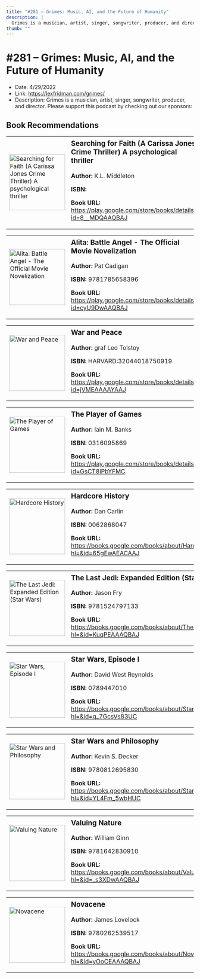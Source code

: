 ```yaml
---
title: "#281 – Grimes: Music, AI, and the Future of Humanity"
description: |
  Grimes is a musician, artist, singer, songwriter, producer, and director. Please support this podcast by checking out our sponsors:"
thumb: ""
---
```


# #281 – Grimes: Music, AI, and the Future of Humanity

  - Date: 4/29/2022
  - Link: https://lexfridman.com/grimes/
  - Description: Grimes is a musician, artist, singer, songwriter, producer, and director. Please support this podcast by checking out our sponsors:

## Book Recommendations

<table style="border: none;"><tr style="border: none;"><td style="border: none;"><img src="https://books.google.com/books/content?id=8__MDQAAQBAJ&printsec=frontcover&img=1&zoom=1&edge=curl&source=gbs_api" alt="Searching for Faith (A Carissa Jones Crime Thriller) A psychological thriller" width="150" style="vertical-align: top;"></td><td style="border: none; vertical-align: top;"><h3 style='margin-top: 5'>Searching for Faith (A Carissa Jones Crime Thriller) A psychological thriller</h3><p><strong>Author:</strong> K.L. Middleton</p><p><strong>ISBN:</strong> </p><p><strong>Book URL:</strong> <a href="https://play.google.com/store/books/details?id=8__MDQAAQBAJ">https://play.google.com/store/books/details?id=8__MDQAAQBAJ</a></p></td></tr></table>
<table style="border: none;"><tr style="border: none;"><td style="border: none;"><img src="https://books.google.com/books/content?id=cyU9DwAAQBAJ&printsec=frontcover&img=1&zoom=1&edge=curl&source=gbs_api" alt="Alita: Battle Angel - The Official Movie Novelization" width="150" style="vertical-align: top;"></td><td style="border: none; vertical-align: top;"><h3 style='margin-top: 5'>Alita: Battle Angel - The Official Movie Novelization</h3><p><strong>Author:</strong> Pat Cadigan</p><p><strong>ISBN:</strong> 9781785658396</p><p><strong>Book URL:</strong> <a href="https://play.google.com/store/books/details?id=cyU9DwAAQBAJ">https://play.google.com/store/books/details?id=cyU9DwAAQBAJ</a></p></td></tr></table>
<table style="border: none;"><tr style="border: none;"><td style="border: none;"><img src="https://books.google.com/books/content?id=jVMEAAAAYAAJ&printsec=frontcover&img=1&zoom=1&edge=curl&source=gbs_api" alt="War and Peace" width="150" style="vertical-align: top;"></td><td style="border: none; vertical-align: top;"><h3 style='margin-top: 5'>War and Peace</h3><p><strong>Author:</strong> graf Leo Tolstoy</p><p><strong>ISBN:</strong> HARVARD:32044018750919</p><p><strong>Book URL:</strong> <a href="https://play.google.com/store/books/details?id=jVMEAAAAYAAJ">https://play.google.com/store/books/details?id=jVMEAAAAYAAJ</a></p></td></tr></table>
<table style="border: none;"><tr style="border: none;"><td style="border: none;"><img src="https://books.google.com/books/content?id=GsCT8lPbYFMC&printsec=frontcover&img=1&zoom=1&edge=curl&source=gbs_api" alt="The Player of Games" width="150" style="vertical-align: top;"></td><td style="border: none; vertical-align: top;"><h3 style='margin-top: 5'>The Player of Games</h3><p><strong>Author:</strong> Iain M. Banks</p><p><strong>ISBN:</strong> 0316095869</p><p><strong>Book URL:</strong> <a href="https://play.google.com/store/books/details?id=GsCT8lPbYFMC">https://play.google.com/store/books/details?id=GsCT8lPbYFMC</a></p></td></tr></table>
<table style="border: none;"><tr style="border: none;"><td style="border: none;"><img src="https://books.google.com/books/content?id=65gEwAEACAAJ&printsec=frontcover&img=1&zoom=1&source=gbs_api" alt="Hardcore History" width="150" style="vertical-align: top;"></td><td style="border: none; vertical-align: top;"><h3 style='margin-top: 5'>Hardcore History</h3><p><strong>Author:</strong> Dan Carlin</p><p><strong>ISBN:</strong> 0062868047</p><p><strong>Book URL:</strong> <a href="https://books.google.com/books/about/Hardcore_History.html?hl=&id=65gEwAEACAAJ">https://books.google.com/books/about/Hardcore_History.html?hl=&id=65gEwAEACAAJ</a></p></td></tr></table>
<table style="border: none;"><tr style="border: none;"><td style="border: none;"><img src="https://books.google.com/books/content?id=KuqPEAAAQBAJ&printsec=frontcover&img=1&zoom=1&source=gbs_api" alt="The Last Jedi: Expanded Edition (Star Wars)" width="150" style="vertical-align: top;"></td><td style="border: none; vertical-align: top;"><h3 style='margin-top: 5'>The Last Jedi: Expanded Edition (Star Wars)</h3><p><strong>Author:</strong> Jason Fry</p><p><strong>ISBN:</strong> 9781524797133</p><p><strong>Book URL:</strong> <a href="https://books.google.com/books/about/The_Last_Jedi_Expanded_Edition_Star_Wars.html?hl=&id=KuqPEAAAQBAJ">https://books.google.com/books/about/The_Last_Jedi_Expanded_Edition_Star_Wars.html?hl=&id=KuqPEAAAQBAJ</a></p></td></tr></table>
<table style="border: none;"><tr style="border: none;"><td style="border: none;"><img src="https://books.google.com/books/content?id=q_7GcsVs83UC&printsec=frontcover&img=1&zoom=1&source=gbs_api" alt="Star Wars, Episode I" width="150" style="vertical-align: top;"></td><td style="border: none; vertical-align: top;"><h3 style='margin-top: 5'>Star Wars, Episode I</h3><p><strong>Author:</strong> David West Reynolds</p><p><strong>ISBN:</strong> 0789447010</p><p><strong>Book URL:</strong> <a href="https://books.google.com/books/about/Star_Wars_Episode_I.html?hl=&id=q_7GcsVs83UC">https://books.google.com/books/about/Star_Wars_Episode_I.html?hl=&id=q_7GcsVs83UC</a></p></td></tr></table>
<table style="border: none;"><tr style="border: none;"><td style="border: none;"><img src="https://books.google.com/books/content?id=YL4Fm_5wbHUC&printsec=frontcover&img=1&zoom=1&edge=curl&source=gbs_api" alt="Star Wars and Philosophy" width="150" style="vertical-align: top;"></td><td style="border: none; vertical-align: top;"><h3 style='margin-top: 5'>Star Wars and Philosophy</h3><p><strong>Author:</strong> Kevin S. Decker</p><p><strong>ISBN:</strong> 9780812695830</p><p><strong>Book URL:</strong> <a href="https://books.google.com/books/about/Star_Wars_and_Philosophy.html?hl=&id=YL4Fm_5wbHUC">https://books.google.com/books/about/Star_Wars_and_Philosophy.html?hl=&id=YL4Fm_5wbHUC</a></p></td></tr></table>
<table style="border: none;"><tr style="border: none;"><td style="border: none;"><img src="https://books.google.com/books/content?id=_s3XDwAAQBAJ&printsec=frontcover&img=1&zoom=1&edge=curl&source=gbs_api" alt="Valuing Nature" width="150" style="vertical-align: top;"></td><td style="border: none; vertical-align: top;"><h3 style='margin-top: 5'>Valuing Nature</h3><p><strong>Author:</strong> William Ginn</p><p><strong>ISBN:</strong> 9781642830910</p><p><strong>Book URL:</strong> <a href="https://books.google.com/books/about/Valuing_Nature.html?hl=&id=_s3XDwAAQBAJ">https://books.google.com/books/about/Valuing_Nature.html?hl=&id=_s3XDwAAQBAJ</a></p></td></tr></table>
<table style="border: none;"><tr style="border: none;"><td style="border: none;"><img src="https://books.google.com/books/content?id=yOoCEAAAQBAJ&printsec=frontcover&img=1&zoom=1&edge=curl&source=gbs_api" alt="Novacene" width="150" style="vertical-align: top;"></td><td style="border: none; vertical-align: top;"><h3 style='margin-top: 5'>Novacene</h3><p><strong>Author:</strong> James Lovelock</p><p><strong>ISBN:</strong> 9780262539517</p><p><strong>Book URL:</strong> <a href="https://books.google.com/books/about/Novacene.html?hl=&id=yOoCEAAAQBAJ">https://books.google.com/books/about/Novacene.html?hl=&id=yOoCEAAAQBAJ</a></p></td></tr></table>
